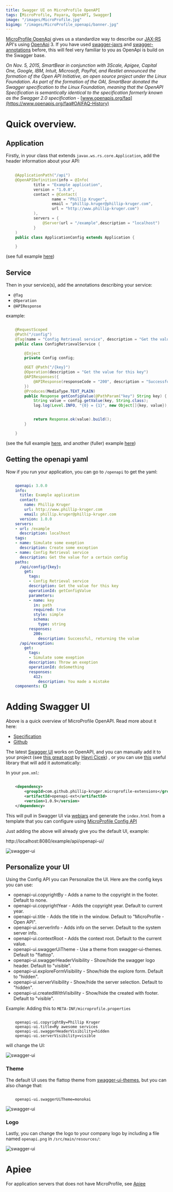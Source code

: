 ```yaml
---
title: Swagger UI on MicroProfile OpenAPI
tags: [MicroProfile, Payara, OpenAPI, Swagger]
image: "/images/MicroProfile.jpg"
bigimg: "/images/MicroProfile_openapi/banner.jpg"
---
```


[MicroProfile OpenApi](https://github.com/eclipse/microprofile-open-api) gives us a standardize way to describe our [JAX-RS](https://en.wikipedia.org/wiki/Java_API_for_RESTful_Web_Services) API's using [OpenApi](https://www.openapis.org/) 3.
If you have used [swagger-jaxrs](https://github.com/swagger-api/swagger-core/wiki/swagger-core-jax-rs-project-setup-1.5.x) and [swagger-annotations](https://github.com/swagger-api/swagger-core/wiki/annotations-1.5.x) before, this will feel very familiar to you as OpenApi is build on the Swagger base.

*On Nov. 5, 2015, SmartBear in conjunction with 3Scale, Apigee, Capital One, Google, IBM, Intuit, Microsoft, PayPal, and Restlet announced the formation of the Open API Initiative, an open source project under the Linux Foundation. As part of the formation of the OAI, SmartBear donated the Swagger specification to the Linux Foundation, meaning that the OpenAPI Specification is semantically identical to the specification formerly known as the Swagger 2.0 specification* - [www.openapis.org/faq](https://www.openapis.org/faq#OAIFAQ-History)

# Quick overview.

## Application

Firstly, in your class that extends ```javax.ws.rs.core.Application```, add the header information about your API:

```java
    
    @ApplicationPath("/api")
    @OpenAPIDefinition(info = @Info(
            title = "Example application", 
            version = "1.0.0", 
            contact = @Contact(
                    name = "Phillip Kruger", 
                    email = "phillip.kruger@phillip-kruger.com",
                    url = "http://www.phillip-kruger.com")
            ),
            servers = {
                @Server(url = "/example",description = "localhost")
            }
    )
    public class ApplicationConfig extends Application {

    }

```
(see full example [here](https://github.com/phillip-kruger/microprofile-extensions/blob/master/example/src/main/java/com/github/phillipkruger/microprofileextentions/example/ApplicationConfig.java))

## Service

Then in your service(s), add the annotations describing your service:

* ```@Tag```
* ```@Operation```
* ```@APIResponse```

example:

```java

    @RequestScoped
    @Path("/config")
    @Tag(name = "Config Retrieval service", description = "Get the value for a certain config")
    public class ConfigRetrievalService {

        @Inject
        private Config config;

        @GET @Path("/{key}")
        @Operation(description = "Get the value for this key")
        @APIResponses({
            @APIResponse(responseCode = "200", description = "Successful, returning the value")
        })
        @Produces(MediaType.TEXT_PLAIN)
        public Response getConfigValue(@PathParam("key") String key) {
            String value = config.getValue(key, String.class);
            log.log(Level.INFO, "{0} = {1}", new Object[]{key, value});


            return Response.ok(value).build();
        }

    }
```

(see the full example [here](https://github.com/phillip-kruger/microprofile-extensions/blob/master/example/src/main/java/com/github/phillipkruger/microprofileextentions/example/ConfigRetrievalService.java), and another (fuller) example [here](https://github.com/phillip-kruger/microprofile-demo/blob/master/membership/src/main/java/com/github/phillipkruger/membership/MembershipService.java))

## Getting the openapi yaml

Now if you run your application, you can go to ```/openapi``` to get the yaml:

```yaml

    openapi: 3.0.0
    info:
      title: Example application
      contact:
        name: Phillip Kruger
        url: http://www.phillip-kruger.com
        email: phillip.kruger@phillip-kruger.com
      version: 1.0.0
    servers:
    - url: /example
      description: localhost
    tags:
    - name: Simulate some exeption
      description: Create some exception
    - name: Config Retrieval service
      description: Get the value for a certain config
    paths:
      /api/config/{key}:
        get:
          tags:
          - Config Retrieval service
          description: Get the value for this key
          operationId: getConfigValue
          parameters:
          - name: key
            in: path
            required: true
            style: simple
            schema:
              type: string
          responses:
            200:
              description: Successful, returning the value
      /api/exception:
        get:
          tags:
          - Simulate some exeption
          description: Throw an exeption
          operationId: doSomething
          responses:
            412:
              description: You made a mistake
    components: {}

```

# Adding Swagger UI

Above is a quick overview of MicroProfile OpenAPI. Read more about it here: 

* [Specification](http://download.eclipse.org/microprofile/microprofile-open-api-1.0/microprofile-openapi-spec.html)
* [Github](https://github.com/eclipse/microprofile-open-api)

The latest [Swagger UI](https://swagger.io/tools/swagger-ui/) works on OpenAPI, and you can manually add it to your project 
(see [this great post](https://www.kodnito.com/posts/documenting-rest-api-using-microprofile-openapi-swagger-ui-payara-micro/) by [Hayri Cicek‏](https://twitter.com/cicekhayri))
, or you can use [this](https://github.com/phillip-kruger/microprofile-extensions/tree/master/openapi-ext) useful library that will add it automatically:

In your ```pom.xml```:

```xml

    <dependency>
        <groupId>com.github.phillip-kruger.microprofile-extensions</groupId>
        <artifactId>openapi-ext</artifactId>
        <version>1.0.9</version>
    </dependency>
```

This will pull in Swagger UI via [webjars](http://webjars.org/) and generate the ```index.html``` from a template that you can configure using [MicroProfile Config API](https://github.com/eclipse/microprofile-config)

Just adding the above will already give you the default UI, example:

http://localhost:8080/example/api/openapi-ui/

![swagger-ui](/images/MicroProfile_openapi/vanilla.png)

## Personalize your UI

Using the Config API you can Personalize the UI. Here are the config keys you can use:

* openapi-ui.copyrightBy - Adds a name to the copyright in the footer. Default to none.
* openapi-ui.copyrightYear - Adds the copyright year. Default to current year.
* openapi-ui.title - Adds the title in the window. Default to "MicroProfile - Open API".
* openapi-ui.serverInfo - Adds info on the server. Default to the system server info.
* openapi-ui.contextRoot - Adds the context root. Default to the current value.
* openapi-ui.swaggerUiTheme - Use a theme from swagger-ui-themes. Default to "flattop".
* openapi-ui.swaggerHeaderVisibility - Show/hide the swagger logo header. Default to "visible".
* openapi-ui.exploreFormVisibility - Show/hide the explore form. Default to "hidden".
* openapi-ui.serverVisibility - Show/hide the server selection. Default to "hidden".
* openapi-ui.createdWithVisibility - Show/hide the created with footer. Default to "visible".

Example: Adding this to ```META-INF/microprofile.properties```

```

    openapi-ui.copyrightBy=Phillip Kruger
    openapi-ui.title=My awesome services
    openapi-ui.swaggerHeaderVisibility=hidden
    openapi-ui.serverVisibility=visible
```

will change the UI:

![swagger-ui](/images/MicroProfile_openapi/configured1.png)

### Theme

The default UI uses the flattop theme from [swagger-ui-themes](http://meostrander.com/swagger-ui-themes/), but you can also change that:

```

    openapi-ui.swaggerUiTheme=monokai
```

![swagger-ui](/images/MicroProfile_openapi/configured2.png)

### Logo

Lastly, you can change the logo to your company logo by including a file named ```openapi.png``` in ```/src/main/resources/```:

![swagger-ui](/images/MicroProfile_openapi/configured3.png)

# Apiee

For application servers that does not have MicroProfile, see [Apiee](https://github.com/phillip-kruger/apiee)